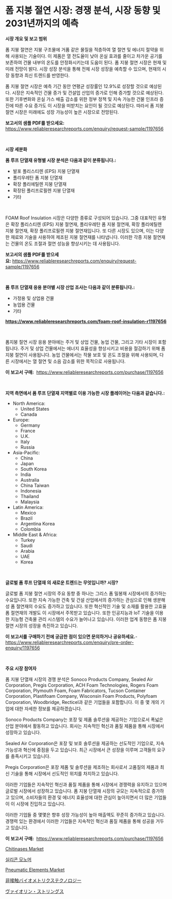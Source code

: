<p><h1>폼 지붕 절연 시장: 경쟁 분석, 시장 동향 및 2031년까지의 예측</h1></p><p><strong>시장 개요 및 보고 범위</strong></p>
<p><p>폼 지붕 절연은 지붕 구조물에 거품 같은 물질을 적층하여 열 절연 및 에너지 절약을 위해 사용되는 기술이다. 이 제품은 열 전도율이 낮아 온실 효과를 줄이고 차가운 공기를 보존하여 건물 내부의 온도를 안정화시키는데 도움이 된다. 폼 지붕 절연 시장은 현재 및 미래 전망이 밝다. 시장 성장 분석을 통해 전체 시장 성장을 예측할 수 있으며, 현재의 시장 동향과 최신 트렌드를 반영한다. </p><p>폼 지붕 절연 시장은 예측 기간 동안 연평균 성장률인 12.9%로 성장할 것으로 예상된다. 시장은 지속적인 건물 증가 및 건설업 산업의 증가로 인해 증가할 것으로 예상된다. 또한 기후변화와 온실 가스 배출 감소를 위한 정부 정책 및 지속 가능한 건물 인프라 증진에 따른 수요 증가도 이 시장을 떠받치는 요인이 될 것으로 예상된다. 따라서 폼 지붕 절연 시장은 미래에도 성장 가능성이 높은 시장으로 전망된다.</p></p>
<p><strong>보고서의 샘플 PDF를 받으세요:</strong> <a href="https://www.reliableresearchreports.com/enquiry/request-sample/1197656">https://www.reliableresearchreports.com/enquiry/request-sample/1197656</a></p>
<p>&nbsp;</p>
<p><strong>시장 세분화</strong></p>
<p><strong>폼 루프 단열재 유형별 시장 분석은 다음과 같이 분류됩니다.:</strong></p>
<p><ul><li>발포 폴리스티렌 (EPS) 지붕 단열재</li><li>폴리우레탄 폼 지붕 단열재</li><li>확장 폴리에틸렌 지붕 단열재</li><li>확장된 폴리프로필렌 지붕 단열재</li><li>기타</li></ul></p>
<p>&nbsp;</p>
<p><p>FOAM Roof Insulation 시장은 다양한 종류로 구성되어 있습니다. 그중 대표적인 유형은 확장 폴리스티렌 (EPS) 지붕 절연재, 폴리우레탄 폼 지붕 절연재, 확장 폴리에틸렌 지붕 절연재, 확장 폴리프로필렌 지붕 절연재입니다. 또 다른 시장도 있으며, 이는 다양한 재료와 기술을 사용하여 제조된 지붕 절연재를 나타냅니다. 이러한 각종 지붕 절연재는 건물의 온도 조절과 절연 성능을 향상시키는 데 사용됩니다.</p></p>
<p><strong>보고서의 샘플 PDF를 받으세요:</strong>&nbsp;<a href="https://www.reliableresearchreports.com/enquiry/request-sample/1197656">https://www.reliableresearchreports.com/enquiry/request-sample/1197656</a></p>
<p>&nbsp;</p>
<p><strong> 폼 루프 단열재 응용 분야별 시장 산업 조사는 다음과 같이 분류됩니다.:</strong></p>
<p><ul><li>가정용 및 상업용 건물</li><li>농업용 건물</li><li>기타</li></ul></p>
<p><strong><a href="https://www.reliableresearchreports.com/foam-roof-insulation-r1197656">https://www.reliableresearchreports.com/foam-roof-insulation-r1197656</a></strong></p>
<p>&nbsp;</p>
<p><p>폼지붕 절연 시장 응용 분야에는 주거 및 상업 건물, 농업 건물, 그리고 기타 시장이 포함됩니다. 주거 및 상업 건물에서는 에너지 효율성을 향상시키고 비용을 절감하기 위해 폼 지붕 절연이 사용됩니다. 농업 건물에서는 작물 보호 및 온도 조절을 위해 사용되며, 다른 시장에서는 열 절연 및 소음 감소를 위한 목적으로 사용됩니다.</p></p>
<p><strong>이 보고서 구매:</strong>&nbsp; <a href="https://www.reliableresearchreports.com/purchase/1197656">https://www.reliableresearchreports.com/purchase/1197656</a></p>
<p>&nbsp;</p>
<p><strong>지역 측면에서 폼 루프 단열재 지역별로 이용 가능한 시장 플레이어는 다음과 같습니다.:</strong></p>
<p><ul>
    <li>
        North America:
        <ul>
            <li>United States</li>
            <li>Canada</li>
        </ul>
    </li>
    <li>
        Europe:
        <ul>
            <li>Germany</li>
            <li>France</li>
            <li>U.K.</li>
            <li>Italy</li>
            <li>Russia</li>
        </ul>
    </li>
    <li>
        Asia-Pacific:
        <ul>
            <li>China</li>
            <li>Japan</li>
            <li>South Korea</li>
            <li>India</li>
            <li>Australia</li>
            <li>China Taiwan</li>
            <li>Indonesia</li>
            <li>Thailand</li>
            <li>Malaysia</li>
        </ul>
    </li>
    <li>
        Latin America:
        <ul>
            <li>Mexico</li>
            <li>Brazil</li>
            <li>Argentina Korea</li>
            <li>Colombia</li>
        </ul>
    </li>
    <li>
        Middle East & Africa:
        <ul>
            <li>Turkey</li>
            <li>Saudi</li>
            <li>Arabia</li>
            <li>UAE</li>
            <li>Korea</li>
        </ul>
    </li>
    </ul></p>
<p>&nbsp;</p>
<p><strong>글로벌 폼 루프 단열재 의 새로운 트렌드는 무엇입니까? 시장?</strong></p>
<p><p>글로벌 폼 지붕 절연 시장의 주요 동향 중 하나는 그리스 폼 밀봉재 시장에서의 증가하는 수요입니다. 또한 지속 가능한 건축 및 건설 산업에서의 증가하는 관심으로 인해 생분해성 폼 절연재의 수요도 증가하고 있습니다. 또한 혁신적인 기술 및 소재를 활용한 고효율 폼 절연재의 개발도 이 시장에서 주목받고 있습니다. 또한 인공지능과 IoT 기술을 이용한 지능형 건축물 관리 시스템의 수요가 늘어나고 있습니다. 이러한 업계 동향은 폼 지붕 절연 시장의 성장을 촉진하고 있습니다.</p></p>
<p><strong>이 보고서를 구매하기 전에 궁금한 점이 있으면 문의하거나 공유하세요.</strong>- <a href="https://www.reliableresearchreports.com/enquiry/pre-order-enquiry/1197656">https://www.reliableresearchreports.com/enquiry/pre-order-enquiry/1197656</a></p>
<p>&nbsp;</p>
<p><strong>주요 시장 참여자</strong></p>
<p><p>폼 지붕 단열재 시장의 경쟁 분석은 Sonoco Products Company, Sealed Air Corporation, Pregis Corporation, ACH Foam Technologies, Rogers Foam Corporation, Plymouth Foam, Foam Fabricators, Tucson Container Corporation, Plastifoam Company, Wisconsin Foam Products, Polyfoam Corporation, Woodbridge, Recticel과 같은 기업들을 포함합니다. 이 중 몇 개의 기업에 대한 자세한 정보를 제공하겠습니다.</p><p>Sonoco Products Company는 포장 및 제품 솔루션을 제공하는 기업으로서 폭넓은 산업 분야에서 활동하고 있습니다. 회사는 지속적인 혁신과 품질 제품을 통해 시장에서 성장하고 있습니다.</p><p>Sealed Air Corporation은 포장 및 보호 솔루션을 제공하는 선도적인 기업으로, 지속 가능성과 혁신에 중점을 두고 있습니다. 최근 시장에서 큰 성장을 이루며 고객들의 요구를 충족시키고 있습니다.</p><p>Pregis Corporation은 포장 제품 및 솔루션을 제조하는 회사로서 고품질의 제품과 최신 기술을 통해 시장에서 선도적인 위치를 차지하고 있습니다.</p><p>이러한 기업들은 지속적인 혁신과 품질 제품을 통해 시장에서 경쟁력을 유지하고 있으며 글로벌 시장에서 성장하고 있습니다. 폼 지붕 단열재 시장의 규모는 지속적으로 증가하고 있으며, 소비자들의 환경 및 에너지 효율성에 대한 관심이 높아지면서 더 많은 기업들이 이 시장에 진입하고 있습니다.</p><p>이러한 기업들 중 몇몇은 향후 성장 가능성이 높아 매출액도 꾸준히 증가하고 있습니다. 경쟁력 있는 환경에서 이러한 기업들은 지속적인 혁신과 품질 제품을 통해 성공을 거두고 있습니다.</p></p>
<p><strong>이 보고서 구매:</strong>&nbsp;&nbsp;<a href="https://www.reliableresearchreports.com/purchase/1197656">https://www.reliableresearchreports.com/purchase/1197656</a></p>
<p><p><a href="https://issuu.com/reportprime-2/docs/chitinases-market-size-2030.pptx">Chitinases Market</a></p><p><a href="https://github.com/fredrickeglers/Market-Research-Report-List-1/blob/main/603643622846.md">실리콘 모노머</a></p><p><a href="https://summer-dogwood-3e9.notion.site/Pneumatic-Elements-Market-The-Key-To-Successful-Business-Strategy-Forecast-Till-2031-38b954d48f6d47648657ea2376b236ba">Pneumatic Elements Market</a></p><p><a href="https://medium.com/@nic.neale/%E9%9D%9E%E6%8E%A5%E8%A7%A6%E7%94%9F%E4%BD%93%E8%AA%8D%E8%A8%BC%E6%8A%80%E8%A1%93%E5%B8%82%E5%A0%B4-%E3%82%BF%E3%82%A4%E3%83%97-%E3%82%A2%E3%83%97%E3%83%AA%E3%82%B1%E3%83%BC%E3%82%B7%E3%83%A7%E3%83%B3-%E5%9C%B0%E7%90%86%E3%81%AB%E3%82%88%E3%82%8B%E5%8C%85%E6%8B%AC%E7%9A%84%E3%81%AA%E8%A9%95%E4%BE%A1-a0c958b4a24b">非接触バイオメトリクステクノロジー</a></p><p><a href="https://github.com/hwbcz413288296/Market-Research-Report-List-1/blob/main/920392624797.md">ヴァイオリン・ストリングス</a></p></p>